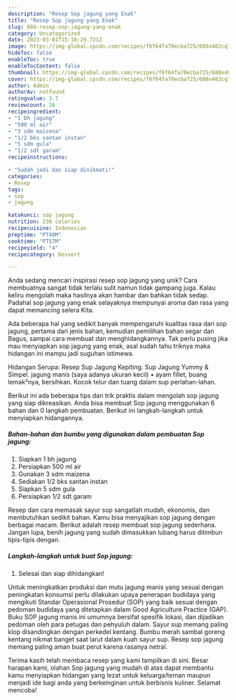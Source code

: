 ```yaml
---
description: "Resep Sop jagung yang Enak"
title: "Resep Sop jagung yang Enak"
slug: 684-resep-sop-jagung-yang-enak
category: Uncategorized
date: 2023-03-01T15:18:29.721Z
image: https://img-global.cpcdn.com/recipes/f6f64fa70ecba725/680x482cq70/sop-jagung-foto-resep-utama.jpg
hideToc: false
enableToc: true
enableTocContent: false
thumbnail: https://img-global.cpcdn.com/recipes/f6f64fa70ecba725/680x482cq70/sop-jagung-foto-resep-utama.jpg
cover: https://img-global.cpcdn.com/recipes/f6f64fa70ecba725/680x482cq70/sop-jagung-foto-resep-utama.jpg
author: Admin
authorAv: notfound
ratingvalue: 3.7
reviewcount: 16
recipeingredient:
- "1 bh jagung"
- "500 ml air"
- "3 sdm maizena"
- "1/2 bks santan instan"
- "5 sdm gula"
- "1/2 sdt garam"
recipeinstructions:

- "Sudah jadi dan siap dinikmati!"
categories:
- Resep
tags:
- sop
- jagung

katakunci: sop jagung 
nutrition: 238 calories
recipecuisine: Indonesian
preptime: "PT40M"
cooktime: "PT57M"
recipeyield: "4"
recipecategory: Dessert

---
```





Anda sedang mencari inspirasi resep sop jagung yang unik? Cara membuatnya sangat tidak terlalu sulit namun tidak gampang juga. Kalau keliru mengolah maka hasilnya akan hambar dan bahkan tidak sedap. Padahal sop jagung yang enak selayaknya mempunyai aroma dan rasa yang dapat memancing selera Kita.





Ada beberapa hal yang sedikit banyak mempengaruhi kualitas rasa dari sop jagung, pertama dari jenis bahan, kemudian pemilihan bahan segar dan Bagus, sampai cara membuat dan menghidangkannya. Tak perlu pusing jika mau menyiapkan sop jagung yang enak,      asal sudah tahu triknya maka hidangan ini mampu jadi suguhan istimewa.














Hidangan Serupa: Resep Sup Jagung Kepiting. Sup Jagung Yummy &amp; Simpel. jagung manis (saya adanya ukuran kecil) • ayam fillet, buang lemak²nya, bersihkan. Kocok telur dan tuang dalam sup perlahan-lahan.






Berikut ini ada beberapa tips dan trik praktis dalam mengolah sop jagung yang siap dikreasikan. Anda bisa membuat Sop jagung menggunakan 6 bahan dan 0 langkah pembuatan. Berikut ini langkah-langkah untuk menyiapkan hidangannya.

<!--inarticleads1-->

##### Bahan-bahan dan bumbu yang digunakan dalam pembuatan Sop jagung:

1. Siapkan 1 bh jagung
1. Persiapkan 500 ml air
1. Gunakan 3 sdm maizena
1. Sediakan 1/2 bks santan instan
1. Siapkan 5 sdm gula
1. Persiapkan 1/2 sdt garam


Resep dan cara memasak sayur sop sangatlah mudah, ekonomis, dan membutuhkan sedikit bahan. Kamu bisa menyajikan sop jagung dengan berbagai macam. Berikut adalah resep membuat sop jagung sederhana. Jangan lupa, benih jagung yang sudah dimasukkan lubang harus ditimbun tipis-tipis dengan. 

<!--inarticleads2-->

##### Langkah-langkah untuk buat Sop jagung:


1. Selesai dan siap dihidangkan!

Untuk meningkatkan produksi dan mutu jagung manis yang sesuai dengan peningkatan konsumsi perlu dilakukan upaya penerapan budidaya yang mengikuti Standar Operasional Prosedur (SOP) yang baik sesuai dengan pedoman budidaya yang ditetapkan dalam Good Agriculture Practice (GAP). Buku SOP jagung manis ini umumnya bersifat spesifik lokasi, dan dijadikan pedoman oleh para petugas dan pehyuluh dalam. Sayur sup memang paling klop disandingkan dengan perkedel kentang. Bumbu merah sambal goreng kentang nikmat banget saat larut dalam kuah sayur sup. Resep sop jagung memang paling aman buat perut karena rasanya netral. 

Terima kasih telah membaca resep yang kami tampilkan di sini. Besar harapan kami, olahan Sop jagung yang mudah di atas dapat membantu kamu menyiapkan hidangan yang lezat untuk keluarga/teman maupun menjadi ide bagi anda yang berkeinginan untuk berbisnis kuliner. Selamat mencoba!
